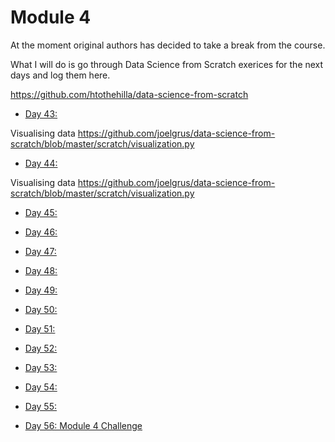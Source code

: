 # Module 4

At the moment original authors has decided to take a break from the course.

What I will do is go through Data Science from Scratch exerices for the next days and log them here. 

https://github.com/htothehilla/data-science-from-scratch

* [Day 43: ](../Module4/Day43)

Visualising data
https://github.com/joelgrus/data-science-from-scratch/blob/master/scratch/visualization.py


* [Day 44: ](../Module4/Day44)

Visualising data
https://github.com/joelgrus/data-science-from-scratch/blob/master/scratch/visualization.py

* [Day 45: ](../Module4/Day45)



* [Day 46: ](../Module4/Day46)
* [Day 47: ](../Module4/Day47)
* [Day 48: ](../Module4/Day48)
* [Day 49: ](../Module4/Day49)
* [Day 50: ](../Module4/Day50)
* [Day 51: ](../Module4/Day51)
* [Day 52: ](../Module4/Day52)
* [Day 53: ](../Module4/Day53)
* [Day 54: ](../Module4/Day54)
* [Day 55: ](../Module4/Day55)
* [Day 56: Module 4 Challenge](../Module4/Day56)
